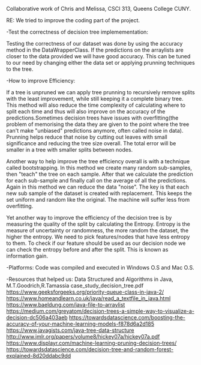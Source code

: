 Collaborative work of Chris and Melissa, CSCI 313, Queens College CUNY.

RE: We tried to improve the coding part of the project.

-Test the correctness of decision tree implemementation:

Testing the correctness of our dataset was done by using the accuracy method in the DataWrapperClass. 
If the predictions on the arraylists are closer to the data provided we will have good accuracy. 
This can be tuned to our need by changing either the data set or applying prunning techniques to the tree.

-How to improve Efficiency:

If a tree is unpruned we can apply tree prunning to recursively remove splits with the least improvement,
while still keeping it a complete binary tree. This method will also reduce the time complexity of calculating 
where to split each time and thus will also improve on the accuracy of the predictions.Sometimes decision trees
have issues with overfitting(the problem of memorising the data they are given to the point where the tree can't 
make "unbiased" predictions anymore, often called noise in data). Prunning helps reduce that noise by cutting out 
leaves with small significance and reducing the tree size overall. The total error will be smaller in a tree with 
smaller splits between nodes.

Another way to help improve the tree efficiency overall is with a technique called bootstrapping. 
In this method we create many random sub-samples, then "teach" the tree on each sample. 
After that we calculate the prediction for each sub-sample and finally call on the average of all the predictions. 
Again in this method we can reduce the data "noise". The key is that each new sub sample of the dataset is created with replacement. 
This keeps the set uniform and random like the original. The machine will suffer less from overfitting.

Yet another way to improve the efficiency of the decision tree is by measuring the quality of the split by calculating the Entropy. 
Entropy is the measure of uncertainty or randomness, the more random the dataset, the higher the entropy. 
We need to pick features/nodes that have less entropy to them. 
To check if our feature should be used as our decision node we can check the entropy before and after the split. 
This is known as information gain.

-Platforms: Code was compiled and executed in Windows O.S and Mac O.S.

-Resources that helped us: Data Structured and Algorithms in Java, M.T.Goodrich,R.Tamassia case_study_decision_tree.pdf 
https://www.geeksforgeeks.org/priority-queue-class-in-java-2/ 
https://www.homeandlearn.co.uk/java/read_a_textfile_in_java.html 
https://www.baeldung.com/java-file-to-arraylist 
https://medium.com/greyatom/decision-trees-a-simple-way-to-visualize-a-decision-dc506a403aeb 
https://towardsdatascience.com/boosting-the-accuracy-of-your-machine-learning-models-f878d6a2d185 
https://www.javagists.com/java-tree-data-structure 
http://www.jmlr.org/papers/volume8/hickey07a/hickey07a.pdf 
https://www.displayr.com/machine-learning-pruning-decision-trees/ 
https://towardsdatascience.com/decision-tree-and-random-forest-explained-8d20ddabc9dd
